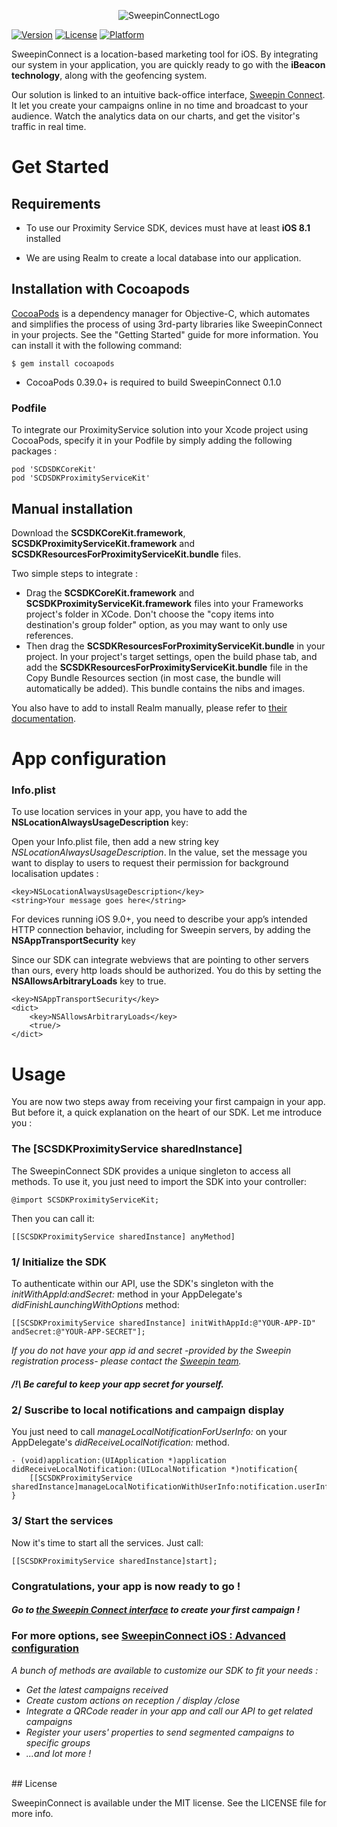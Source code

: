 <p align="center" >
  <img src="http://connect.sweepin.net/img/logo/sweepin-connect-850x300.png" alt="SweepinConnectLogo" title="SweepinConnectLogo">
</p>

[![Version](https://img.shields.io/cocoapods/v/SweepinConnect.svg?style=flat)](http://cocoapods.org/pods/SweepinConnect)
[![License](https://img.shields.io/cocoapods/l/SweepinConnect.svg?style=flat)](http://cocoapods.org/pods/SweepinConnect)
[![Platform](https://img.shields.io/cocoapods/p/SweepinConnect.svg?style=flat)](http://cocoapods.org/pods/SweepinConnect)

SweepinConnect is a location-based marketing tool for iOS. By integrating our system in your application, you are quickly ready to go with the **iBeacon technology**, along with the geofencing system.

Our solution is linked to an intuitive back-office interface, <a href='https://connect.sweepin.fr/admin/login'>Sweepin Connect</a>. It let you create your campaigns online in no time and broadcast to your audience.
Watch the analytics data on our charts, and get the visitor's traffic in real time.

# Get Started

## Requirements

- To use our Proximity Service SDK, devices must have at least **iOS 8.1** installed

- We are using Realm to create a local database into our application.

## Installation with Cocoapods

[CocoaPods](http://cocoapods.org) is a dependency manager for Objective-C, which automates and simplifies the process of using 3rd-party libraries like SweepinConnect in your projects. See the "Getting Started" guide for more information. You can install it with the following command:

	$ gem install cocoapods

* CocoaPods 0.39.0+ is required to build SweepinConnect 0.1.0

### Podfile
To integrate our ProximityService solution into your Xcode project using CocoaPods, specify it in your Podfile by simply adding the following packages :

```
pod 'SCDSDKCoreKit'
pod 'SCDSDKProximityServiceKit'
```

## Manual installation

Download the **SCSDKCoreKit.framework**, **SCSDKProximityServiceKit.framework** and **SCSDKResourcesForProximityServiceKit.bundle** files.

Two simple steps to integrate :

- Drag the **SCSDKCoreKit.framework** and **SCSDKProximityServiceKit.framework** files into your Frameworks project's folder in XCode. Don't choose the "copy items into destination's group folder" option, as you may want to only use references.  
- Then drag the **SCSDKResourcesForProximityServiceKit.bundle** in your project. In your project's target settings, open the build phase tab, and add the **SCSDKResourcesForProximityServiceKit.bundle** file in the Copy Bundle Resources section (in most case, the bundle will automatically be added). This bundle contains the nibs and images.

You also have to add to install Realm manually, please refer to <a href='https://realm.io/docs/objc/latest/#installation'>their documentation</a>.

# App configuration


### Info.plist

To use location services in your app, you have to add the **NSLocationAlwaysUsageDescription** key:

Open your Info.plist file, then add a new string key *NSLocationAlwaysUsageDescription*. In the value, set the message you want to display to users to request their permission for background localisation updates :

    <key>NSLocationAlwaysUsageDescription</key>
    <string>Your message goes here</string>

For devices running iOS 9.0+, you need to describe your app’s intended HTTP connection behavior, including for Sweepin servers, by adding the **NSAppTransportSecurity** key

Since our SDK can integrate webviews that are pointing to other servers than ours, every http loads should be authorized. You do this by setting the **NSAllowsArbitraryLoads** key to true.

	<key>NSAppTransportSecurity</key>
	<dict>
		<key>NSAllowsArbitraryLoads</key>
		<true/>
	</dict>
	

# Usage

You are now two steps away from receiving your first campaign in your app. But before it, a quick explanation on the heart of our SDK. Let me introduce you :
### The [SCSDKProximityService sharedInstance]

The SweepinConnect SDK provides a unique singleton to access all methods. 
To use it, you just need to import the SDK into your controller:

	@import SCSDKProximityServiceKit;

Then you can call it: 

    [[SCSDKProximityService sharedInstance] anyMethod]


### 1/ Initialize the SDK


To authenticate within our API, use the SDK's singleton with the *initWithAppId:andSecret:* method in your AppDelegate's *didFinishLaunchingWithOptions* method: 

    [[SCSDKProximityService sharedInstance] initWithAppId:@"YOUR-APP-ID" andSecret:@"YOUR-APP-SECRET"];

*If you do not have your app id and secret -provided by the Sweepin registration process- please contact the [Sweepin team][1].*
    
##### /!\ Be careful to keep your app secret for yourself.

### 2/ Suscribe to local notifications and campaign display


You just need to call *manageLocalNotificationForUserInfo:* on your AppDelegate's *didReceiveLocalNotification:* method.

	- (void)application:(UIApplication *)application didReceiveLocalNotification:(UILocalNotification *)notification{
	    [[SCSDKProximityService sharedInstance]manageLocalNotificationWithUserInfo:notification.userInfo];
	}

### 3/ Start the services

Now it's time to start all the services. Just call:

	[[SCSDKProximityService sharedInstance]start];

### Congratulations, your app is now ready to go ! 
##### Go to <a href='https://connect.sweepin.fr/admin/login'>the Sweepin Connect interface</a> to create your first campaign !

### For more options, see [SweepinConnect iOS : Advanced configuration](SweepinConnect-iOS_Advanced-configuration.md)
*A bunch of methods are available to customize our SDK to fit your needs :*

- *Get the latest campaigns received*
- *Create custom actions on reception / display /close*
- *Integrate a QRCode reader in your app and call our API to get related campaigns*
- *Register your users' properties to send segmented campaigns to specific groups*
- *...and lot more !*


<br/>	
## License

SweepinConnect is available under the MIT license. See the LICENSE file for more info.

  [1]: http://www.sweepin.fr/contact


<!--
The Sweepin platform currently lets you choose from 6 types of animations: 

1) Simple: simple notification that will be triggered when detecting the associated beacon, and will simply open the app. You can then handle what to do, like deep linking the push (ex: open a specific view controller)

2) Rich: notification that opens the app and displays a rich animation (custom images, colors, texts in the web manager). 

3) Webview : A notification that opens the app and displays an UIWebview object loading the url you choose inside an UIViewController.

4) Audio : notification that opens the app and displays an audio animation (containing an image in background, an audio file and texts in the web manager). 

5) Video : notification that opens the app and displays a video animation, containing a video file and texts in the web manager.

6) Loyalty : notification that opens the app and displays a loyalty animation. On each connection with the related transmitter, the loyalty template receive one more stamp.

All these animations include a custom delegate to handle user interactions.
-->

<!--## Example project

To run the example project, clone the repo, and run `pod install` from the Example directory first.
-->